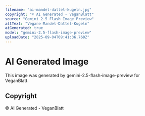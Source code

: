 ```yaml
---
filename: "ai-mandel-dattel-kugeln.jpg"
copyright: "© AI Generated - VeganBlatt"
source: "Gemini 2.5 Flash Image Preview"
altText: "Vegane Mandel-Dattel-Kugeln"
aiGenerated: true
model: "gemini-2.5-flash-image-preview"
uploadDate: "2025-09-04T09:41:36.760Z"
---
```


# AI Generated Image

This image was generated by gemini-2.5-flash-image-preview for VeganBlatt.

## Copyright
© AI Generated - VeganBlatt
